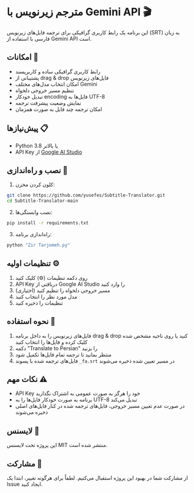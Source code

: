 # مترجم زیرنویس با Gemini API 🎬

این برنامه یک رابط کاربری گرافیکی برای ترجمه فایل‌های زیرنویس (SRT) به زبان فارسی با استفاده از Gemini API است.

## امکانات 🚀

- رابط کاربری گرافیکی ساده و کاربرپسند
- پشتیبانی از drag & drop فایل‌های زیرنویس
- امکان انتخاب مدل‌های مختلف Gemini
- تنظیم مسیر خروجی دلخواه
- تبدیل خودکار encoding فایل‌ها به UTF-8
- نمایش وضعیت پیشرفت ترجمه
- امکان ترجمه چند فایل به صورت همزمان

## پیش‌نیازها 📋

- Python 3.8 یا بالاتر
- API Key از [Google AI Studio](https://makersuite.google.com/app/apikey)

## نصب و راه‌اندازی 🔧

1. کلون کردن مخزن:
```bash
git clone https://github.com/yusefes/Subtitle-Translator.git
cd Subtitle-Translator-main
```

2. نصب وابستگی‌ها:
```bash
pip install -r requirements.txt
```

3. راه‌اندازی برنامه:
```bash
python "Zir Tarjomeh.py"
```

## تنظیمات اولیه ⚙️

1. روی دکمه تنظیمات (⚙️) کلیک کنید
2. API Key دریافتی از Google AI Studio را وارد کنید
3. (اختیاری) مسیر خروجی دلخواه را تنظیم کنید
4. مدل مورد نظر را انتخاب کنید
5. تنظیمات را ذخیره کنید

## نحوه استفاده 📝

1. فایل‌های زیرنویس را به داخل برنامه drag & drop کنید یا روی ناحیه مشخص شده کلیک کرده و فایل‌ها را انتخاب کنید
2. دکمه "Translate to Persian" را بزنید
3. منتظر بمانید تا ترجمه تمام فایل‌ها تکمیل شود
4. فایل‌های ترجمه شده با پسوند `_fa.srt` در مسیر تعیین شده ذخیره می‌شوند

## نکات مهم ⚠️

- API Key خود را هرگز به صورت عمومی به اشتراک نگذارید
- برنامه به صورت خودکار فایل‌ها را به UTF-8 تبدیل می‌کند
- در صورت عدم تعیین مسیر خروجی، فایل‌های ترجمه شده در کنار فایل‌های اصلی ذخیره می‌شوند

## لایسنس 📄

این پروژه تحت لایسنس MIT منتشر شده است.

## مشارکت 🤝

از مشارکت شما در بهبود این پروژه استقبال می‌کنیم. لطفاً برای هرگونه تغییر، ابتدا یک Issue ایجاد کنید.
